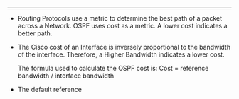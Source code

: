 
---
- Routing Protocols use a metric to determine the best path of a packet across a Network.
  OSPF uses cost as a metric.
  A lower cost indicates a better path.
- The Cisco cost of an Interface is inversely proportional to the bandwidth of the interface.
  Therefore, a Higher Bandwidth  indicates a lower cost.
  
  The formula used to calculate the OSPF cost is:
	  Cost = reference bandwidth / interface bandwidth 

- The default reference 